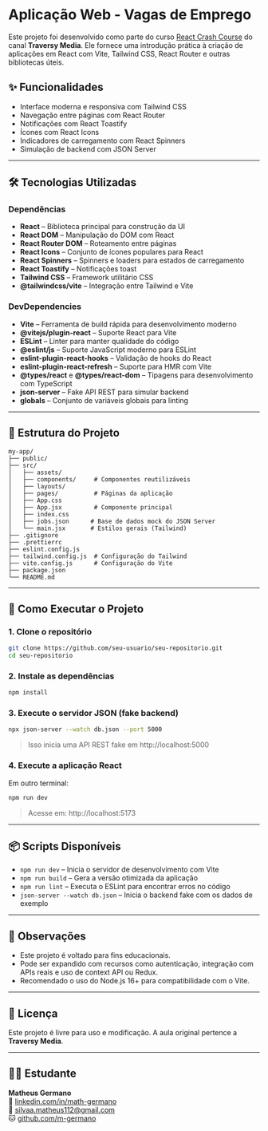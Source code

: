 # Aplicação Web - Vagas de Emprego

Este projeto foi desenvolvido como parte do curso [React Crash Course](https://www.youtube.com/watch?v=LDB4uaJ87e0) do canal **Traversy Media**. Ele fornece uma introdução prática à criação de aplicações em React com Vite, Tailwind CSS, React Router e outras bibliotecas úteis.

## ✨ Funcionalidades

- Interface moderna e responsiva com Tailwind CSS
- Navegação entre páginas com React Router
- Notificações com React Toastify
- Ícones com React Icons
- Indicadores de carregamento com React Spinners
- Simulação de backend com JSON Server

---

## 🛠️ Tecnologias Utilizadas

### Dependências

- **React** – Biblioteca principal para construção da UI
- **React DOM** – Manipulação do DOM com React
- **React Router DOM** – Roteamento entre páginas
- **React Icons** – Conjunto de ícones populares para React
- **React Spinners** – Spinners e loaders para estados de carregamento
- **React Toastify** – Notificações toast
- **Tailwind CSS** – Framework utilitário CSS
- **@tailwindcss/vite** – Integração entre Tailwind e Vite

### DevDependencies

- **Vite** – Ferramenta de build rápida para desenvolvimento moderno
- **@vitejs/plugin-react** – Suporte React para Vite
- **ESLint** – Linter para manter qualidade do código
- **@eslint/js** – Suporte JavaScript moderno para ESLint
- **eslint-plugin-react-hooks** – Validação de hooks do React
- **eslint-plugin-react-refresh** – Suporte para HMR com Vite
- **@types/react** e **@types/react-dom** – Tipagens para desenvolvimento com TypeScript
- **json-server** – Fake API REST para simular backend
- **globals** – Conjunto de variáveis globais para linting

---

## 📁 Estrutura do Projeto

```
my-app/
├── public/
├── src/
│   ├── assets/
│   ├── components/     # Componentes reutilizáveis
│   ├── layouts/
│   ├── pages/          # Páginas da aplicação
│   ├── App.css
│   ├── App.jsx         # Componente principal
│   ├── index.css
│   ├── jobs.json      # Base de dados mock do JSON Server
│   └── main.jsx       # Estilos gerais (Tailwind)
├── .gitignore
├── .prettierrc
├── eslint.config.js
├── tailwind.config.js  # Configuração do Tailwind
├── vite.config.js      # Configuração do Vite
├── package.json
└── README.md
```

---

## 🚀 Como Executar o Projeto

### 1. Clone o repositório

```bash
git clone https://github.com/seu-usuario/seu-repositorio.git
cd seu-repositorio
```

### 2. Instale as dependências

```bash
npm install
```

### 3. Execute o servidor JSON (fake backend)

```bash
npx json-server --watch db.json --port 5000
```

> Isso inicia uma API REST fake em http://localhost:5000

### 4. Execute a aplicação React

Em outro terminal:

```bash
npm run dev
```

> Acesse em: http://localhost:5173

---

## 📦 Scripts Disponíveis

- `npm run dev` – Inicia o servidor de desenvolvimento com Vite
- `npm run build` – Gera a versão otimizada da aplicação
- `npm run lint` – Executa o ESLint para encontrar erros no código
- `json-server --watch db.json` – Inicia o backend fake com os dados de exemplo

---

## 📌 Observações

- Este projeto é voltado para fins educacionais.
- Pode ser expandido com recursos como autenticação, integração com APIs reais e uso de context API ou Redux.
- Recomendado o uso do Node.js 16+ para compatibilidade com o Vite.

---

## 📄 Licença

Este projeto é livre para uso e modificação. A aula original pertence a **Traversy Media**.

---

## 🙋‍♂️ Estudante

**Matheus Germano**  
💼 [linkedin.com/in/math-germano](https://linkedin.com/in/math-germano)  
📧 silvaa.matheus112@gmail.com  
🐱 [github.com/m-germano](https://github.com/m-germano)
